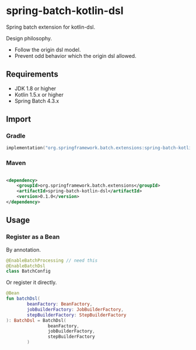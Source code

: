# spring-batch-kotlin-dsl

Spring batch extension for kotlin-dsl.

Design philosophy.

- Follow the origin dsl model.
- Prevent odd behavior which the origin dsl allowed.

## Requirements

- JDK 1.8 or higher
- Kotlin 1.5.x or higher
- Spring Batch 4.3.x

## Import

### Gradle

```kotlin
implementation("org.springframework.batch.extensions:spring-batch-kotlin-dsl:0.1.0")
```

### Maven

```xml

<dependency>
    <groupId>org.springframework.batch.extensions</groupId>
    <artifactId>spring-batch-kotlin-dsl</artifactId>
    <version>0.1.0</version>
</dependency>
```

## Usage

### Register as a Bean

By annotation.

```kotlin
@EnableBatchProcessing // need this
@EnableBatchDsl
class BatchConfig
```

Or register it directly.

```kotlin
@Bean
fun batchDsl(
        beanFactory: BeanFactory,
        jobBuilderFactory: JobBuilderFactory,
        stepBuilderFactory: StepBuilderFactory
): BatchDsl = BatchDsl(
                beanFactory,
                jobBuilderFactory,
                stepBuilderFactory
        )
```
